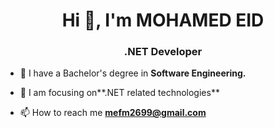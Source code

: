 <h1 align="center">Hi 👋, I'm MOHAMED EID</h1>
<h3 align="center">.NET Developer</h3>

- 🔭 I have a Bachelor's degree in **Software Engineering.**

- 💬 I am focusing on**.NET related technologies**

- 📫 How to reach me **mefm2699@gmail.com**
